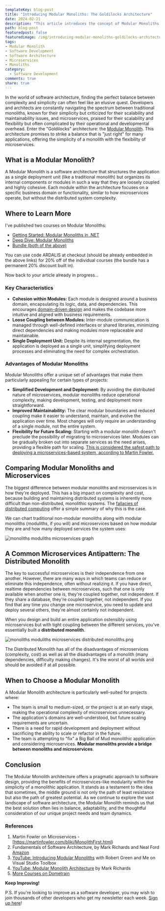 ```yaml
---
templateKey: blog-post
title: "Introducing Modular Monoliths: The Goldilocks Architecture"
date: 2024-02-21
description: "This article introduces the concept of Modular Monoliths, an architectural approach that combines the simplicity of monolithic applications with the flexibility of microservices, offering a balanced solution for software development. It outlines the key characteristics, advantages, and suitable scenarios for adopting this Goldilocks architecture, providing a pragmatic path for developers and architects aiming for maintainability, simplicity, and scalability in their projects."
path: blog-post
featuredpost: false
featuredimage: /img/introducing-modular-monoliths-goldilocks-architecture.png
tags:
- Modular Monolith
- Software Development
- Software Architecture
- Microservices
- Monoliths
category:
  - Software Development
comments: true
share: true
---
```

In the world of software architecture, finding the perfect balance between complexity and simplicity can often feel like an elusive quest. Developers and architects are constantly navigating the spectrum between traditional monoliths, known for their simplicity but criticized for their scalability and maintainability issues, and microservices, praised for their scalability and flexibility but often complicated by their operational and developmental overhead. Enter the "Goldilocks" architecture: the [Modular Monolith](https://bit.ly/3UKfNWI). This architecture promises to strike a balance that is "just right" for many applications, offering the simplicity of a monolith with the flexibility of microservices.

## What is a Modular Monolith?

A Modular Monolith is a software architecture that structures the application as a single deployment unit (like a traditional monolith) but organizes its internal components or modules in such a way that they are loosely coupled and highly cohesive. Each module within the architecture focuses on a specific business domain or functionality, similar to how microservices operate, but without the distributed system complexity.

## Where to Learn More

I've published two courses on Modular Monoliths:

- [Getting Started: Modular Monoliths in .NET](https://bit.ly/3T1pC17)
- [Deep Dive: Modular Monoliths](https://bit.ly/3I5wWm3)
- [Bundle (both of the above)](https://bit.ly/3UKfNWI)

You can use code ARDALIS at checkout (should be already embedded in the above links) for 20% off of the individual courses (the bundle has a permanent 20% discount built in).

Now back to your article already in progress...

### Key Characteristics

- **Cohesion within Modules:** Each module is designed around a business domain, encapsulating its logic, data, and dependencies. This encourages [domain-driven design](https://www.pluralsight.com/courses/fundamentals-domain-driven-design) and makes the codebase more intuitive and aligned with business requirements.
- **Loose Coupling between Modules:** Inter-module communication is managed through well-defined interfaces or shared libraries, minimizing direct dependencies and making modules more replaceable and maintainable.
- **Single Deployment Unit:** Despite its internal segmentation, the application is deployed as a single unit, simplifying deployment processes and eliminating the need for complex orchestration.

### Advantages of Modular Monoliths

Modular Monoliths offer a unique set of advantages that make them particularly appealing for certain types of projects:

- **Simplified Development and Deployment:** By avoiding the distributed nature of microservices, modular monoliths reduce operational complexity, making development, testing, and deployment more straightforward.
- **Improved Maintainability:** The clear modular boundaries and reduced coupling make it easier to understand, maintain, and evolve the application over time. Most changes will only require an understanding of a single module, not the entire system.
- **Flexibility for Future Scaling:** Starting with a modular monolith doesn't preclude the possibility of migrating to microservices later. Modules can be gradually broken out into separate services as the need arises, providing a flexible path for scaling. [This is considered the safest path to deploying a microservices-based system, according to Martin Fowler.](https://martinfowler.com/bliki/MonolithFirst.html)

## Comparing Modular Monoliths and Microservices

The biggest difference between modular monoliths and microservices is in how they're deployed. This has a big impact on complexity and cost, because building and maintaining distributed systems is inherently more difficult than non-distributed, monolithic systems. The [fallacies of distributed computing](https://en.wikipedia.org/wiki/Fallacies_of_distributed_computing) offer a simple summary of why this is the case.

We can chart traditional non-modular monoliths along with modular monoliths (moduliths, if you will) and microservices based on how modular they are and how many deployed services the system uses:

![monoliths moduliths microservices graph](/img/modular-monoliths-vs-microservices-graph.png)

## A Common Microservices Antipattern: The Distributed Monolith

The key to successful microservices is their independence from one another. However, there are many ways in which teams can reduce or eliminate this independence, often without realizing it. If you have direct, realtime dependencies between microservices, such that one is only available when another one is, they're coupled together, not independent. If they share a database, they're coupled together, not independent. If you find that any time you change one microservice, you need to update and deploy several others, they're almost certainly not independent.

When you design and build an entire application ostensibly using microservices but with tight coupling between the different services, you've essentially built a **distributed monolith**.

![monoliths moduliths microservices distributed monoliths.png](/img/monoliths-moduliths-microservices-distributed-monoliths.png)

The Distributed Monolith has all of the disadvantages of microservices (complexity, cost) as well as all the disadvantages of a monolith (many dependencies, difficulty making changes). It's the worst of all worlds and should be avoided if at all possible.

## When to Choose a Modular Monolith

A Modular Monolith architecture is particularly well-suited for projects where:

- The team is small to medium-sized, or the project is at an early stage, making the operational complexity of microservices unnecessary.
- The application's domains are well-understood, but future scaling requirements are uncertain.
- There is a need for rapid development and deployment without sacrificing the ability to scale or refactor in the future.
- The team is attempting to "fix" a Big Ball of Mud monolithic application and considering microservices. **Modular monoliths provide a bridge between monoliths and microservices**.

## Conclusion

The Modular Monolith architecture offers a pragmatic approach to software design, providing the benefits of microservices-like modularity within the simplicity of a monolithic application. It stands as a testament to the idea that sometimes, the middle ground is not only the path of least resistance but also the path of greatest potential. As we continue to explore the vast landscape of software architecture, the Modular Monolith reminds us that the best solution often lies in balance, adaptability, and the thoughtful consideration of our unique project needs and team dynamics.

### References

1. Martin Fowler on Microservices - [https://martinfowler.com/bliki/MonolithFirst.html)
2. Fundamentals of Software Architecture, by Mark Richards and Neal Ford [Amazon](https://amzn.to/3OS4bgq)
3. [YouTube: Introducing Modular Monoliths](https://www.youtube.com/live/wkAc6K09pKQ?si=lC-uAwyDHX4eJYmL&t=147) with Robert Green and Me on Visual Studio Toolbox
4. [YouTube: Modular Monolith Architecture](https://www.youtube.com/watch?v=ikuu3QIuJuc&ab_channel=MarkRichards) by Mark Richards
5. [More Courses on Dometrain](https://dometrain.com/?affcode=1115529_gyvpazys)

**Keep Improving!**

P.S. If you're looking to improve as a software developer, you may wish to join thousands of other developers who get my newsletter each week. [Sign up here](/tips)!
